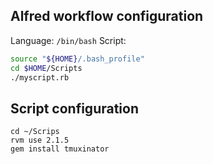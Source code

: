 Alfred workflow configuration
-----------------------------

Language: `/bin/bash`
Script:

```bash
source "${HOME}/.bash_profile"
cd $HOME/Scripts
./myscript.rb
```

Script configuration
--------------------

```
cd ~/Scrips
rvm use 2.1.5
gem install tmuxinator
```
